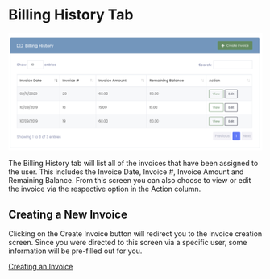 # Billing History Tab

![Billing History](../_media/screenshots/billing-history.png ':size=50%')

The Billing History tab will list all of the invoices that have been assigned to the user. This includes the Invoice Date, Invoice #, Invoice Amount and Remaining Balance. From this screen you can also choose to view or edit the invoice via the respective option in the Action column.

## Creating a New Invoice

Clicking on the Create Invoice button will redirect you to the invoice creation screen. Since you were directed to this screen via a specific user, some information will be pre-filled out for you.
 
 [Creating an Invoice](invoices/add-invoice.md ':include')
 